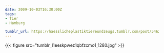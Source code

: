 ```yaml
---
date: 2009-10-03T16:30:00Z
tags:
- Tier
- Hamburg

tumblr_url: https://haesslicheplastiktiereundzeugs.tumblr.com/post/546293399
---
```

{{< figure src="tumblr_l1eeskpwez1qbfzcmo1_1280.jpg" >}}
